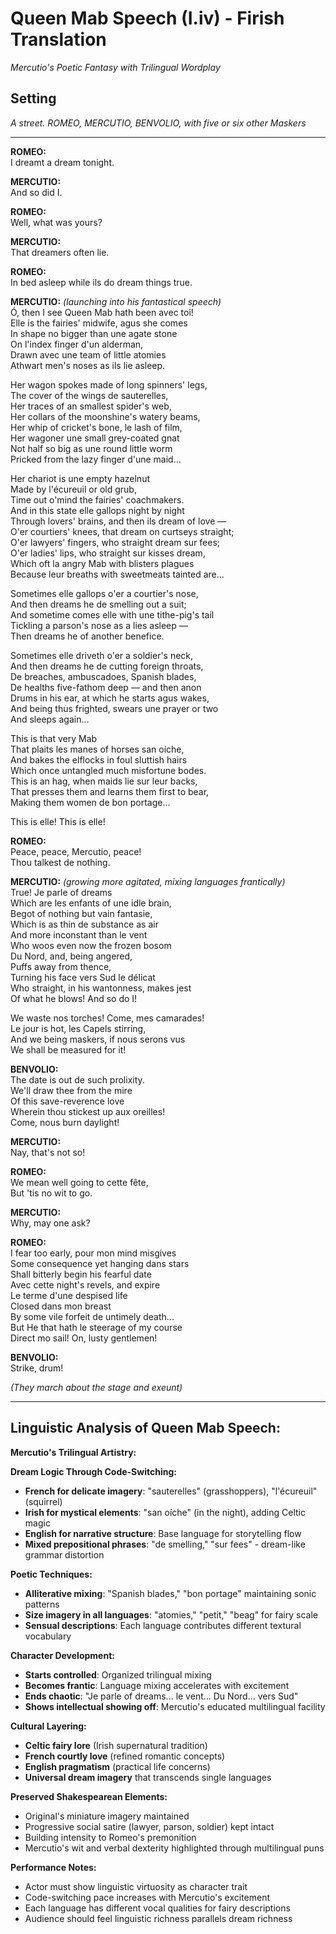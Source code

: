 # Queen Mab Speech (I.iv) - Firish Translation
*Mercutio's Poetic Fantasy with Trilingual Wordplay*

## Setting
*A street. ROMEO, MERCUTIO, BENVOLIO, with five or six other Maskers*

---

**ROMEO:**  
I dreamt a dream tonight.

**MERCUTIO:**  
And so did I.

**ROMEO:**  
Well, what was yours?

**MERCUTIO:**  
That dreamers often lie.

**ROMEO:**  
In bed asleep while ils do dream things true.

**MERCUTIO:** *(launching into his fantastical speech)*  
Ó, then I see Queen Mab hath been avec toi!  
Elle is the fairies' midwife, agus she comes  
In shape no bigger than une agate stone  
On l'index finger d'un alderman,  
Drawn avec une team of little atomies  
Athwart men's noses as ils lie asleep.  

Her wagon spokes made of long spinners' legs,  
The cover of the wings de sauterelles,  
Her traces of an smallest spider's web,  
Her collars of the moonshine's watery beams,  
Her whip of cricket's bone, le lash of film,  
Her wagoner une small grey-coated gnat  
Not half so big as une round little worm  
Pricked from the lazy finger d'une maid...

Her chariot is une empty hazelnut  
Made by l'écureuil or old grub,  
Time out o'mind the fairies' coachmakers.  
And in this state elle gallops night by night  
Through lovers' brains, and then ils dream of love —  
O'er courtiers' knees, that dream on curtseys straight;  
O'er lawyers' fingers, who straight dream sur fees;  
O'er ladies' lips, who straight sur kisses dream,  
Which oft la angry Mab with blisters plagues  
Because leur breaths with sweetmeats tainted are...

Sometimes elle gallops o'er a courtier's nose,  
And then dreams he de smelling out a suit;  
And sometime comes elle with une tithe-pig's tail  
Tickling a parson's nose as a lies asleep —  
Then dreams he of another benefice.

Sometimes elle driveth o'er a soldier's neck,  
And then dreams he de cutting foreign throats,  
De breaches, ambuscadoes, Spanish blades,  
De healths five-fathom deep — and then anon  
Drums in his ear, at which he starts agus wakes,  
And being thus frighted, swears une prayer or two  
And sleeps again...

This is that very Mab  
That plaits les manes of horses san oíche,  
And bakes the elflocks in foul sluttish hairs  
Which once untangled much misfortune bodes.  
This is an hag, when maids lie sur leur backs,  
That presses them and learns them first to bear,  
Making them women de bon portage...

This is elle! This is elle!

**ROMEO:**  
Peace, peace, Mercutio, peace!  
Thou talkest de nothing.

**MERCUTIO:** *(growing more agitated, mixing languages frantically)*  
True! Je parle of dreams  
Which are les enfants of une idle brain,  
Begot of nothing but vain fantasie,  
Which is as thin de substance as air  
And more inconstant than le vent  
Who woos even now the frozen bosom  
Du Nord, and, being angered,  
Puffs away from thence,  
Turning his face vers Sud le délicat  
Who straight, in his wantonness, makes jest  
Of what he blows! And so do I!

We waste nos torches! Come, mes camarades!  
Le jour is hot, les Capels stirring,  
And we being maskers, if nous serons vus  
We shall be measured for it!

**BENVOLIO:**  
The date is out de such prolixity.  
We'll draw thee from the mire  
Of this save-reverence love  
Wherein thou stickest up aux oreilles!  
Come, nous burn daylight!

**MERCUTIO:**  
Nay, that's not so!

**ROMEO:**  
We mean well going to cette fête,  
But 'tis no wit to go.

**MERCUTIO:**  
Why, may one ask?

**ROMEO:**  
I fear too early, pour mon mind misgives  
Some consequence yet hanging dans stars  
Shall bitterly begin his fearful date  
Avec cette night's revels, and expire  
Le terme d'une despised life  
Closed dans mon breast  
By some vile forfeit de untimely death...  
But He that hath le steerage of my course  
Direct mo sail! On, lusty gentlemen!

**BENVOLIO:**  
Strike, drum!

*(They march about the stage and exeunt)*

---

## Linguistic Analysis of Queen Mab Speech:

**Mercutio's Trilingual Artistry:**

**Dream Logic Through Code-Switching:**
- **French for delicate imagery**: "sauterelles" (grasshoppers), "l'écureuil" (squirrel)
- **Irish for mystical elements**: "san oíche" (in the night), adding Celtic magic
- **English for narrative structure**: Base language for storytelling flow
- **Mixed prepositional phrases**: "de smelling," "sur fees" - dream-like grammar distortion

**Poetic Techniques:**
- **Alliterative mixing**: "Spanish blades," "bon portage" maintaining sonic patterns
- **Size imagery in all languages**: "atomies," "petit," "beag" for fairy scale
- **Sensual descriptions**: Each language contributes different textural vocabulary

**Character Development:**
- **Starts controlled**: Organized trilingual mixing
- **Becomes frantic**: Language mixing accelerates with excitement
- **Ends chaotic**: "Je parle of dreams... le vent... Du Nord... vers Sud"
- **Shows intellectual showing off**: Mercutio's educated multilingual facility

**Cultural Layering:**
- **Celtic fairy lore** (Irish supernatural tradition)
- **French courtly love** (refined romantic concepts)  
- **English pragmatism** (practical life concerns)
- **Universal dream imagery** that transcends single languages

**Preserved Shakespearean Elements:**
- Original's miniature imagery maintained
- Progressive social satire (lawyer, parson, soldier) kept intact
- Building intensity to Romeo's premonition
- Mercutio's wit and verbal dexterity highlighted through multilingual puns

**Performance Notes:**
- Actor must show linguistic virtuosity as character trait
- Code-switching pace increases with Mercutio's excitement
- Each language has different vocal qualities for fairy descriptions
- Audience should feel linguistic richness parallels dream richness